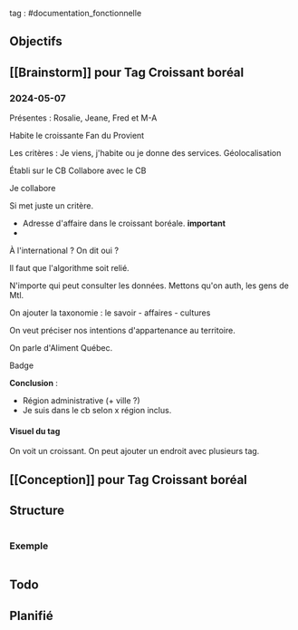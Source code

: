 tag : #documentation_fonctionnelle 

## Objectifs


## [[Brainstorm]] pour Tag Croissant boréal
### 2024-05-07
Présentes : Rosalie, Jeane, Fred et M-A

Habite le croissante
Fan du 
Provient

Les critères : Je viens, j'habite ou je donne des services.
Géolocalisation

Établi sur le CB
Collabore avec le CB

Je collabore

Si met juste un critère.

- Adresse d'affaire dans le croissant boréale. **important**
- 

À l'international ? On dit oui ?

Il faut que l'algorithme soit relié.

N'importe qui peut consulter les données. Mettons qu'on auth, les gens de Mtl.

On ajouter la taxonomie : le savoir - affaires - cultures

On veut préciser nos intentions d'appartenance au territoire.

On parle d'Aliment Québec.

Badge 

**Conclusion** : 
- Région administrative (+ ville ?)
- Je suis dans le cb selon x région inclus.

#### Visuel du tag

On voit un croissant. 
On peut ajouter un endroit avec plusieurs tag.


## [[Conception]] pour Tag Croissant boréal


## Structure

```javascript

```

### Exemple

```javascript

```


## Todo


## Planifié
